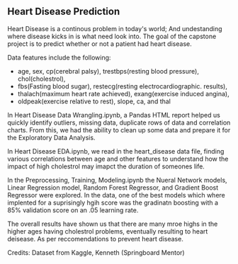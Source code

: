 Heart Disease Prediction 
 - 

Heart Disease is a continous problem in today's world; And undestanding where disease kicks in is what need look into. 
The goal of the capstone project is to predict whether or not a patient had heart disease. 

Data features include the following: 
- age, sex, cp(cerebral palsy), trestbps(resting blood pressure), chol(cholestrol),
- fbs(Fasting blood sugar), restecg(resting electrocardiographic. results), 
- thalach(maximum heart rate achieved), exang(exercise induced angina),
- oldpeak(exercise relative to rest), slope, ca, and thal     

In Heart Disease Data Wrangling.ipynb, a Pandas HTML report helped us quickly identify outliers, missing data, duplicate rows of data and correlation charts. From this, we had the ability to clean up some data and prepare it for the Exploratory Data Analysis. 

In Heart Disease EDA.ipynb, we read in the heart_disease data file, finding various correlations between age and other features to understand how the impact of high cholestrol may imapct the duration of someones life. 

In the Preprocessing, Training, Modeling.ipynb the Nueral Network models, Linear Regression model, Random Forest Regressor, and Gradient Boost Regressor were explored. In the data, one of the best models which where implented for a suprisingly hgih score was the gradinatn boosting with a 85% validation score on an .05 learning rate. 

The overall results have shown us that there are many mroe highs in the higher ages having cholestrol problems, eventually resulting to heart deisease. As per
reccomendations to prevent heart disease.  

Credits: 
Dataset from Kaggle,
Kenneth (Springboard Mentor)
